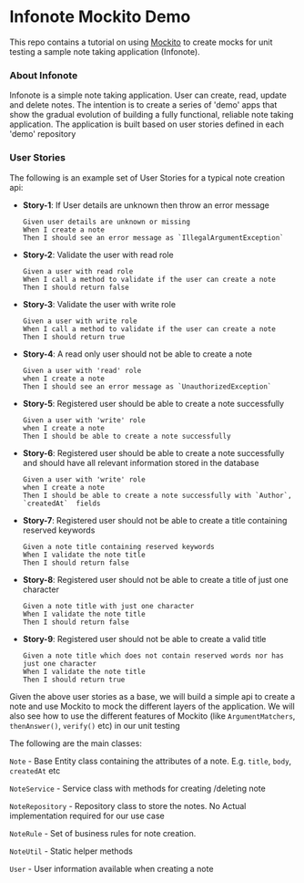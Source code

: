 # Infonote Mockito Demo
This repo contains a tutorial on using [Mockito](https://site.mockito.org/) to create mocks for unit testing a sample note taking application (Infonote).

### About Infonote
Infonote is a simple note taking application. User can create, read, update and delete notes. The intention is to create a series of 'demo' apps that show the gradual evolution of building a fully functional, reliable note taking application. The application is built based on user stories defined in each 'demo' repository


### User Stories

The following is an example set of User Stories for a typical note creation api:

- **Story-1**: If User details are unknown then throw an error message
    ```
    Given user details are unknown or missing
    When I create a note
    Then I should see an error message as `IllegalArgumentException`
    ```

- **Story-2**: Validate the user with read role
    ```
    Given a user with read role
    When I call a method to validate if the user can create a note
    Then I should return false
    ```

- **Story-3**: Validate the user with write role
    ```
    Given a user with write role
    When I call a method to validate if the user can create a note
    Then I should return true
    ```

- **Story-4**: A read only user should not be able to create a note
    ```
    Given a user with 'read' role
    when I create a note
    Then I should see an error message as `UnauthorizedException`
    ```

- **Story-5**: Registered user should be able to create a note successfully
    ```
    Given a user with 'write' role
    when I create a note
    Then I should be able to create a note successfully
    ```

- **Story-6**: Registered user should be able to create a note successfully and should have all relevant information stored in the database
    ```
    Given a user with 'write' role
    when I create a note
    Then I should be able to create a note successfully with `Author`, `createdAt`  fields
    ```

- **Story-7**: Registered user should not be able to create a title containing reserved keywords
    ```
    Given a note title containing reserved keywords
    When I validate the note title
    Then I should return false
    ```

- **Story-8**: Registered user should not be able to create a title of just one character
    ```
    Given a note title with just one character
    When I validate the note title
    Then I should return false
    ```

- **Story-9**: Registered user should not be able to create a valid title
    ```
    Given a note title which does not contain reserved words nor has just one character
    When I validate the note title
    Then I should return true
    ```

Given the above user stories as a base, we will build a simple api to create a note and use Mockito to mock the different layers of the application. We will also see how to use the different features of Mockito (like `ArgumentMatchers`, `thenAnswer()`, `verify()` etc) in our unit testing

The following are the main classes:

`Note` - Base Entity class containing the attributes of a note. E.g. `title`, `body`, `createdAt` etc

`NoteService` - Service class with methods for creating /deleting note

`NoteRepository` - Repository class to store the notes. No Actual implementation required for our use case

`NoteRule` - Set of business rules for note creation.

`NoteUtil` - Static helper methods

`User` - User information available when creating a note
